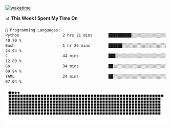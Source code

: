 [![wakatime](https://wakatime.com/badge/user/384f91c6-4eee-411f-8f3b-1b691f58a544.svg)](https://wakatime.com/@384f91c6-4eee-411f-8f3b-1b691f58a544)

<!--START_SECTION:waka-->
📊 **This Week I Spent My Time On** 

```text
💬 Programming Languages: 
Python                   2 hrs 21 mins       ██████████░░░░░░░░░░░░░░░   40.70 % 
Bash                     1 hr 26 mins        ██████░░░░░░░░░░░░░░░░░░░   24.94 % 
C                        44 mins             ███░░░░░░░░░░░░░░░░░░░░░░   12.80 % 
Go                       34 mins             ██░░░░░░░░░░░░░░░░░░░░░░░   09.94 % 
YAML                     24 mins             ██░░░░░░░░░░░░░░░░░░░░░░░   07.04 % 
```


<!--END_SECTION:waka-->

<picture>
  <source media="(prefers-color-scheme: dark)" srcset="https://raw.githubusercontent.com/fuwx295/fuwx295/output/github-contribution-grid-snake-dark.svg">
  <source media="(prefers-color-scheme: light)" srcset="https://raw.githubusercontent.com/fuwx295/fuwx295/output/github-contribution-grid-snake.svg">
  <img alt="github contribution grid snake animation" src="https://raw.githubusercontent.com/fuwx295/fuwx295/output/github-contribution-grid-snake.svg">
</picture>
